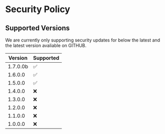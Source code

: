 # Security Policy

## Supported Versions

We are currently only supporting security updates for below the latest and the latest version avaliable on GITHUB.

| Version | Supported          |
| ------- | ------------------ |
| 1.7.0.0b | :white_check_mark: |
| 1.6.0.0  | :white_check_mark: |
| 1.5.0.0  | :white_check_mark: |
| 1.4.0.0  | :x:                |
| 1.3.0.0  | :x:                |
| 1.2.0.0  | :x:                |
| 1.1.0.0  | :x:                |
| 1.0.0.0  | :x:                |



